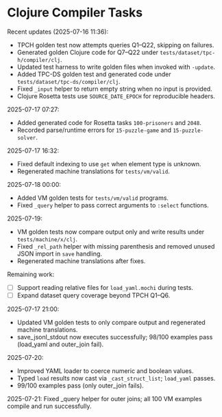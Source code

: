 # Clojure Compiler Tasks

Recent updates (2025-07-16 11:36):
- TPCH golden test now attempts queries Q1–Q22, skipping on failures.
- Generated golden Clojure code for Q7–Q22 under `tests/dataset/tpc-h/compiler/clj`.
- Updated test harness to write golden files when invoked with `-update`.
- Added TPC-DS golden test and generated code under `tests/dataset/tpc-ds/compiler/clj`.
- Fixed `_input` helper to return empty string when no input is provided.
- Clojure Rosetta tests use `SOURCE_DATE_EPOCH` for reproducible headers.

2025-07-17 07:27:
- Added generated code for Rosetta tasks `100-prisoners` and `2048`.
- Recorded parse/runtime errors for `15-puzzle-game` and `15-puzzle-solver`.

2025-07-17 16:32:
- Fixed default indexing to use `get` when element type is unknown.
- Regenerated machine translations for `tests/vm/valid`.

2025-07-18 00:00:
- Added VM golden tests for `tests/vm/valid` programs.
- Fixed `_query` helper to pass correct arguments to `:select` functions.

2025-07-19:
- VM golden tests now compare output only and write results under `tests/machine/x/clj`.
- Fixed `_rel_path` helper with missing parenthesis and removed unused JSON import in `save` handling.
- Regenerated machine translations after fixes.

Remaining work:
 - [ ] Support reading relative files for `load_yaml.mochi` during tests.
 - [ ] Expand dataset query coverage beyond TPCH Q1–Q6.

2025-07-17 21:00:
- Updated VM golden tests to only compare output and regenerated machine translations.
- save_jsonl_stdout now executes successfully; 98/100 examples pass (load_yaml and outer_join fail).

2025-07-20:
- Improved YAML loader to coerce numeric and boolean values.
- Typed `load` results now cast via `_cast_struct_list`; `load_yaml` passes.
- 99/100 examples pass (only outer_join fails).

2025-07-21: Fixed _query helper for outer joins; all 100 VM examples compile and run successfully.
